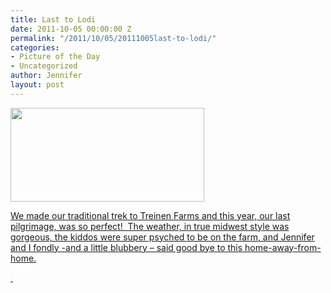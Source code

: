 ```yaml
---
title: Last to Lodi
date: 2011-10-05 00:00:00 Z
permalink: "/2011/10/05/20111005last-to-lodi/"
categories:
- Picture of the Day
- Uncategorized
author: Jennifer
layout: post
---
```


[<img title="IMG_1122" height="150" alt="" width="310" class="alignnone size-thumbnail wp-image-1169" src="http://static.squarespace.com/static/50db6bb3e4b015296cd43789/50dfa5b1e4b0dc6320e0b5ea/50dfa5b3e4b0dc6320e0b855/1317796074000/?format=original" />](http://www.flickr.com/photos/jenniferandJennifers_photos/sets/72157627823528568/)

[We made our traditional trek to Treinen Farms and this year, our last pilgrimage, was so perfect!  The weather, in true midwest style was gorgeous, the kiddos were super psyched to be on the farm, and Jennifer and I fondly -and a little blubbery &#8211; said good bye to this home-away-from-home.](http://www.flickr.com/photos/jenniferandJennifers_photos/sets/72157627823528568/)

[ ](http://www.flickr.com/photos/jenniferandJennifers_photos/sets/72157627823528568/)
